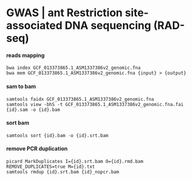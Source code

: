 # GWAS | ant Restriction site-associated DNA sequencing (RAD-seq)


#### reads mapping
```
bwa index GCF_013373865.1_ASM1337386v2_genomic.fna
bwa mem GCF_013373865.1_ASM1337386v2_genomic.fna {input} > {output}
```
#### sam to bam
```
samtools faidx GCF_013373865.1_ASM1337386v2_genomic.fna
samtools view -bhS -t GCF_013373865.1_ASM1337386v2_genomic.fna.fai {id}.sam -o {id}.bam
```
#### sort bam
```
samtools sort {id}.bam -o {id}.srt.bam
```
#### remove PCR duplication
```
picard MarkDuplicates I={id}.srt.bam O={id}.rmd.bam REMOVE_DUPLICATES=true M={id}.txt
samtools rmdup {id}.srt.bam {id}_nopcr.bam
```
